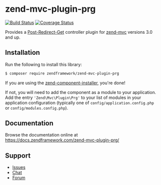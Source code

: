 # zend-mvc-plugin-prg

[![Build Status](https://secure.travis-ci.org/zendframework/zend-mvc-plugin-prg.svg?branch=master)](https://secure.travis-ci.org/zendframework/zend-mvc-plugin-prg)
[![Coverage Status](https://coveralls.io/repos/github/zendframework/zend-mvc-plugin-prg/badge.svg?branch=master)](https://coveralls.io/github/zendframework/zend-mvc-plugin-prg?branch=master)

Provides a [Post-Redirect-Get](https://en.wikipedia.org/wiki/Post/Redirect/Get)
controller plugin for [zend-mvc](https://docs.zendframework.com/zend-mvc/)
versions 3.0 and up.

## Installation

Run the following to install this library:

```bash
$ composer require zendframework/zend-mvc-plugin-prg
```

If you are using the [zend-component-installer](https://docs.zendframework.com/zend-component-installer/),
you're done!

If not, you will need to add the component as a module to your
application. Add the entry `'Zend\Mvc\Plugin\Prg'` to
your list of modules in your application configuration (typically
one of `config/application.config.php` or `config/modules.config.php`).

## Documentation

Browse the documentation online at https://docs.zendframework.com/zend-mvc-plugin-prg/

## Support

* [Issues](https://github.com/zendframework/zend-mvc-plugin-prg/issues/)
* [Chat](https://zendframework-slack.herokuapp.com/)
* [Forum](https://discourse.zendframework.com/)
